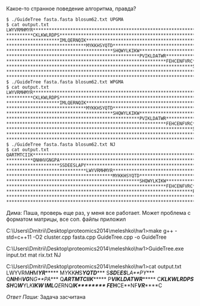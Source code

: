 Какое-то странное поведение алгоритма, правда?

```
$ ./GuideTree fasta.fasta blosum62.txt UPGMA
$ cat output.txt
LWYVRMHMYR******************************************************************************************
**********CKLKWLRDPS********************************************************************************
********************IMLQERNQIK**********************************************************************
******************************MYKKHSYQTD************************************************************
****************************************SHQWYLKIKW**************************************************
**************************************************PVIKLDATWR****************************************
************************************************************FEHCENFVRC******************************
**********************************************************************SSDEESLAPY********************
********************************************************************************QARTMTCIIK**********
******************************************************************************************QNHHVGNGPA
$ ./GuideTree fasta.fasta blosum62.txt WPGMA
$ cat output.txt
LWYVRMHMYR******************************************************************************************
**********CKLKWLRDPS********************************************************************************
********************IMLQERNQIK**********************************************************************
******************************MYKKHSYQTD************************************************************
****************************************SHQWYLKIKW**************************************************
**************************************************PVIKLDATWR****************************************
************************************************************FEHCENFVRC******************************
**********************************************************************SSDEESLAPY********************
********************************************************************************QARTMTCIIK**********
******************************************************************************************QNHHVGNGPA
$ ./GuideTree fasta.fasta blosum62.txt NJ
$ cat output.txt
QARTMTCIIK******************************************************************************************
**********QNHHVGNGPA********************************************************************************
********************SSDEESLAPY**********************************************************************
******************************LWYVRMHMYR************************************************************
****************************************MYKKHSYQTD**************************************************
**************************************************SHQWYLKIKW****************************************
************************************************************FEHCENFVRC******************************
**********************************************************************PVIKLDATWR********************
********************************************************************************CKLKWLRDPS**********
******************************************************************************************IMLQERNQIK
```


Дима:
Паша, проверь еще раз, у меня все работает.
Может проблема с форматом матрицы, все соп. файлы приложил

C:\Users\Dmitrii\Desktop\proteomics2014\meleshko\hw1>make
g++ -std=c++11 -O2 cluster.cpp fasta.cpp GuideTree.cpp -o GuideTree

C:\Users\Dmitrii\Desktop\proteomics2014\meleshko\hw1>GuideTree.exe input.txt mat
rix.txt NJ

C:\Users\Dmitrii\Desktop\proteomics2014\meleshko\hw1>cat output.txt
LWYVRM***H***M***Y******R********
M*Y*KK***H***S***Y******QTD******
S*****S**D***E***ES***L*A**PY****
Q*****N**H***H***VG***N*G**PA****
Q********A***R**TM*TC*IIK********
P******VIKL**DA*TW******R********
C********K*L*K***W****L*R****DPS*
S********H***Q***W***YL*K****IKW*
I******M*L**QE*RNQ****I*K********
F******E*H**CE**NF****V*R*******C


*Ответ Паши:* Задача засчитана
